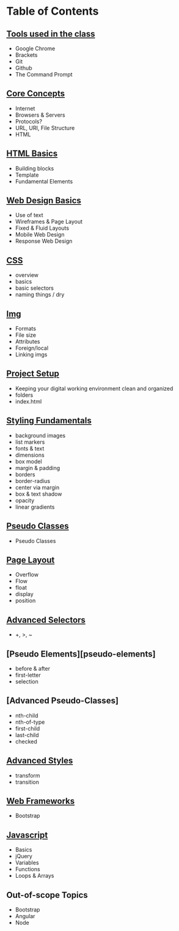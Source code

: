 Table of Contents
=================

[Tools used in the class][tools]
------------------
* Google Chrome
* Brackets
* Git
* Github
* The Command Prompt

[Core Concepts][concepts]
------------------
* Internet
* Browsers & Servers
* Protocols?
* URL, URI, File Structure
* HTML

[HTML Basics][html]
-----------------
* Building blocks
* Template
* Fundamental Elements


[Web Design Basics][design]
-----------------
* Use of text
* Wireframes & Page Layout
* Fixed & Fluid Layouts
* Mobile Web Design
* Response Web Design

[CSS][css]
-----------------
* overview
* basics
* basic selectors
* naming things / dry

[Img][img]
----------
* Formats
* File size
* Attributes
* Foreign/local
* Linking imgs

[Project Setup][project]
-----------------
* Keeping your digital working environment clean and organized
* folders
* index.html

[Styling Fundamentals][styling]
---------------
* background images
* list markers
* fonts & text
* dimensions
* box model
* margin & padding
* borders
* border-radius
* center via margin
* box & text shadow
* opacity
* linear gradients


[Pseudo Classes][pseudo]
-------------------
* Pseudo Classes


[Page Layout][layout]
--------------------
* Overflow
* Flow
* float
* display
* position


[Advanced Selectors][selectors]
--------------------
* +, >, ~

[Pseudo Elements][pseudo-elements]
--------------------
* before & after
* first-letter
* selection

[Advanced Pseudo-Classes]
--------------------
* nth-child
* nth-of-type
* first-child
* last-child
* checked

[Advanced Styles][styling-advanced]
----------------
* transform
* transition

[Web Frameworks][frameworks]
----------------
* Bootstrap

[Javascript][js]
----------------
* Basics
* jQuery
* Variables
* Functions
* Loops & Arrays


Out-of-scope Topics
---------------
* Bootstrap
* Angular
* Node






[tools]: Class-Tools "Class Tools"
[concepts]: Core-Concepts
[html]: Html
[design]: Web-Design
[css]: CSS-Basics
[img]: Images-on-the-Web
[project]: Project-Management
[styling]: Styling-Basics
[pseudo]: Selectors#pseudo-classes
[layout]: Page-Layout
[selectors]: Selectors
[styling-advanced]: Advanced-Styling
[frameworks]: Web-Frameworks
[js]: Javascript